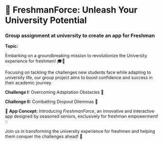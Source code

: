 # 🚀 FreshmanForce: Unleash Your University Potential
### Group assignment at university to create an app for Freshman

**Topic:**

Embarking on a groundbreaking mission to revolutionize the University experience for freshmen! 🎓🌟

Focusing on tackling the challenges new students face while adapting to university life, our group project aims to boost confidence and success in their academic journey.

**Challenge I:** Overcoming Adaptation Obstacles 🌉

**Challenge II:** Combatting Dropout Dilemmas 💪

📱 **App Concept:** Introducing _FreshmanForce_, an innovative and interactive app designed by seasoned seniors, exclusively for freshman empowerment! 💡

Join us in transforming the university experience for freshmen and helping them conquer the challenges ahead! 🌠
